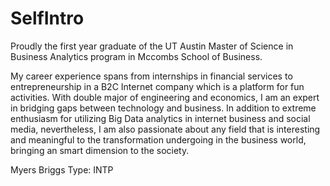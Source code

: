 SelfIntro
=========

Proudly the first year graduate of the UT Austin Master of Science in Business Analytics program in Mccombs School of Business.

My career experience spans from internships in financial services to entrepreneurship in a B2C Internet company which is a platform for fun activities. With double major of engineering and economics, I am an expert in bridging gaps between technology and business. In addition to extreme enthusiasm for utilizing Big Data analytics in internet business and social media, nevertheless, I am also passionate about any field that is interesting and meaningful to the transformation undergoing in the business world, bringing an smart dimension to the society.

Myers Briggs Type: INTP
